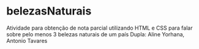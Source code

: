 # belezasNaturais
Atividade para obtenção de nota parcial utilizando HTML e CSS para falar sobre pelo menos 3 belezas naturais de um país
Dupla: Aline Yorhana, Antonio Tavares
